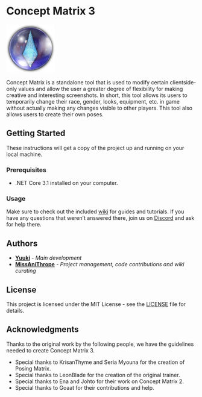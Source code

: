# Concept Matrix 3
![CM3](ConceptMatrix3/Assets/Concept%20Matrix.png "CM3")

Concept Matrix is a standalone tool that is used to modify certain clientside-only values and allow the user a greater degree of flexibility for making creative and interesting screenshots. In short, this tool allows its users to temporarily change their race, gender, looks, equipment, etc. in game without actually making any changes visible to other players. This tool also allows users to create their own poses. 

## Getting Started

These instructions will get a copy of the project up and running on your local machine.

### Prerequisites
- .NET Core 3.1 installed on your computer.

### Usage

Make sure to check out the included [wiki](https://github.com/imchillin/CM3/wiki) for guides and tutorials. If you have any questions that weren’t answered there, join us on [Discord](https://discord.gg/EenZwsN) and ask for help there.

## Authors

* **[Yuuki](https://github.com/Yuuki-Walsh)** - *Main development*
* **[MissAniThrope](https://github.com/MissAniThrope)** - *Project management, code contributions and wiki curating* 

## License

This project is licensed under the MIT License - see the [LICENSE](LICENSE) file for details.

## Acknowledgments

Thanks to the original work by the following people, we have the guidelines needed to create Concept Matrix 3.

* Special thanks to KrisanThyme and Seria Myouna for the creation of Posing Matrix.
* Special thanks to LeonBlade for the creation of the original trainer. 
* Special thanks to Ena and Johto for their work on Concept Matrix 2.
* Special thanks to Goaat for their contributions and help.
